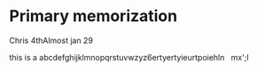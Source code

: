 # Primary memorization

Chris 4thAlmost jan 29

this is a abcdefghijklmnopqrstuvwzyz6ertyertyieurtpoiehln   mx';l
